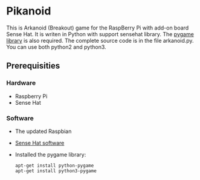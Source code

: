 # Pikanoid

This is Arkanoid (Breakout) game for the RaspBerry Pi with add-on board Sense Hat.
It is writen in Python with support sensehat library. The [pygame library](http://www.pygame.org/wiki/GettingStarted) is also required.
The complete source code is in the file arkanoid.py. You can use both python2 and python3.

## Prerequisities

### Hardware

- Raspberry Pi
- Sense Hat

### Software

- The updated Raspbian
- [Sense Hat software](https://www.raspberrypi.org/learning/getting-started-with-the-sense-hat/requirements/software/)
- Installed the pygame library:

  ```
  apt-get install python-pygame
  apt-get install python3-pygame
  ```

